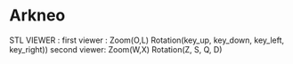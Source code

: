 # Arkneo

STL VIEWER :
first viewer : Zoom(O,L) Rotation(key_up, key_down, key_left, key_right))
second viewer: Zoom(W,X) Rotation(Z, S, Q, D)